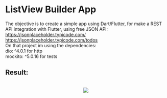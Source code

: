 # ListView Builder App
The objective is to create a simple app using Dart/Flutter, for make a REST API integration with Flutter, using free JSON API:
<br>
https://jsonplaceholder.typicode.com/
<br>
https://jsonplaceholder.typicode.com/todos
<br>
On that project im using the dependencies:
<br>
dio: ^4.0.1 for http
<br>
mockito: ^5.0.16 for tests
<br>
## Result:
<br>
<div align="center">
<img src="https://user-images.githubusercontent.com/86019793/142729627-09ff45c5-27b6-411e-aee8-21a78d0bae00.PNG"/>
<br>
